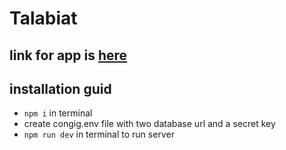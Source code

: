 # Talabiat

 ## link for app is [here](https://talabiat.herokuapp.com/)

 ## installation guid
  - ```npm i``` in terminal
  - create congig.env file with two database url and a secret key
  - ```npm run dev``` in terminal to run server
